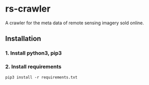 # rs-crawler
A crawler for the meta data of remote sensing imagery sold online.

## Installation

### 1. Install python3, pip3
### 2. Install requirements
```
pip3 install -r requirements.txt
```